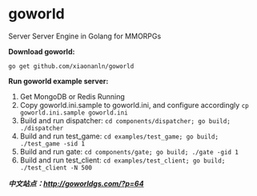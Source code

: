 # goworld
Server Server Engine in Golang for MMORPGs

**Download goworld:**

`go get github.com/xiaonanln/goworld`

**Run goworld example server:**
1. Get MongoDB or Redis Running
2. Copy goworld.ini.sample to goworld.ini, and configure accordingly `cp goworld.ini.sample goworld.ini`
3. Build and run dispatcher: `cd components/dispatcher; go build; ./dispatcher`
4. Build and run test_game: `cd examples/test_game; go build; ./test_game -sid 1`
5. Build and run gate: `cd components/gate; go build; ./gate -gid 1`
6. Build and run test_client: `cd examples/test_client; go build; ./test_client -N 500`

_**中文站点：http://goworldgs.com/?p=64**_

